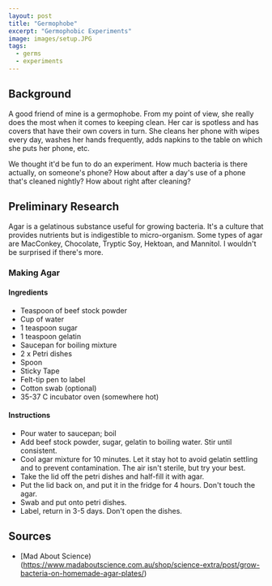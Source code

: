 ```yaml
---
layout: post
title: "Germophobe"
excerpt: "Germophobic Experiments"
image: images/setup.JPG
tags: 
  - germs
  - experiments
---
```


## Background
A good friend of mine is a germophobe. From my point of view, she really does the most when it comes to keeping clean. Her car is spotless and has covers that have their own covers in turn. 
She cleans her phone with wipes every day, washes her hands frequently, adds napkins to the table on which she puts her phone, etc.

We thought it'd be fun to do an experiment. How much bacteria is there actually, on someone's phone? How about after a day's use of a phone that's cleaned nightly? How about
right after cleaning?

## Preliminary Research
Agar is a gelatinous substance useful for growing bacteria. It's a culture that provides nutrients but is indigestible to micro-organism. Some types of agar are MacConkey, Chocolate,
Tryptic Soy, Hektoan, and Mannitol. I wouldn't be surprised if there's more.

### Making Agar
#### Ingredients
* Teaspoon of beef stock powder
* Cup of water
* 1 teaspoon sugar
* 1 teaspoon gelatin
* Saucepan for boiling mixture
* 2 x Petri dishes
* Spoon
* Sticky Tape
* Felt-tip pen to label
* Cotton swab (optional)
* 35-37 C incubator oven (somewhere hot)

#### Instructions
* Pour water to saucepan; boil
* Add beef stock powder, sugar, gelatin to boiling water. Stir until consistent.
* Cool agar mixture for 10 minutes. Let it stay hot to avoid gelatin settling and to prevent contamination. The air isn't sterile, but try your best.
* Take the lid off the petri dishes and half-fill it with agar. 
* Put the lid back on, and put it in the fridge for 4 hours. Don't touch the agar.
* Swab and put onto petri dishes.
* Label, return in 3-5 days. Don't open the dishes.

## Sources
* [Mad About Science)(https://www.madaboutscience.com.au/shop/science-extra/post/grow-bacteria-on-homemade-agar-plates/) 
